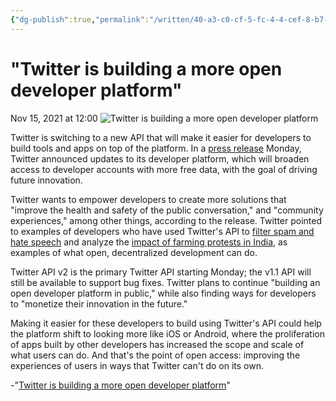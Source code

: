 ```yaml
---
{"dg-publish":true,"permalink":"/written/40-a3-c0-cf-5-fc-4-4-cef-8-b7-e-29-f6-f44-f19-d4/","dgHomeLink":true,"dgPassFrontmatter":false}
---
```


# "Twitter is building a more open developer platform" 
Nov 15, 2021 at 12:00
![Twitter is building a more open developer platform](https://www.protocol.com/media-library/twitter-is-launching-a-new-api.jpg?id=27973458&width=980&quality=85)

Twitter is switching to a new API that will make it easier for developers to build tools and apps on top of the platform. In a [press release](https://blog.twitter.com/developer/en_us/topics/tools/2021/build-whats-next-with-the-new-twitter-developer-platform) Monday, Twitter announced updates to its developer platform, which will broaden access to developer accounts with more free data, with the goal of driving future innovation. 

Twitter wants to empower developers to create more solutions that "improve the health and safety of the public conversation," and "community experiences," among other things, according to the release. Twitter pointed to examples of developers who have used Twitter's API to [filter spam and hate speech](https://twitter.com/blockpartyapp_) and analyze the [impact of farming protests in India](https://developer.twitter.com/en/community/success-stories/cerc-academic-research), as examples of what open, decentralized development can do.

Twitter API v2 is the primary Twitter API starting Monday; the v1.1 API will still be available to support bug fixes. Twitter plans to continue "building an open developer platform in public," while also finding ways for developers to "monetize their innovation in the future."

Making it easier for these developers to build using Twitter's API could help the platform shift to looking more like iOS or Android, where the proliferation of apps built by other developers has increased the scope and scale of what users can do. And that's the point of open access: improving the experiences of users in ways that Twitter can't do on its own. 

-"[Twitter is building a more open developer platform](https://www.protocol.com/bulletins/twitter-api-developer)"